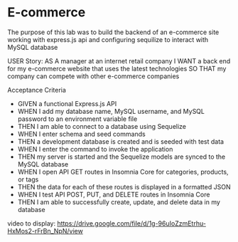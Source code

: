 # E-commerce

The purpose of this lab was to build the backend of an e-commerce site working with express.js api and configuring sequilize to interact with MySQL database

USER Story:
AS A manager at an internet retail company
I WANT a back end for my e-commerce website that uses the latest technologies
SO THAT my company can compete with other e-commerce companies

Acceptance Criteria
- GIVEN a functional Express.js API
- WHEN I add my database name, MySQL username, and MySQL password to an environment variable file
- THEN I am able to connect to a database using Sequelize
- WHEN I enter schema and seed commands
- THEN a development database is created and is seeded with test data
- WHEN I enter the command to invoke the application
- THEN my server is started and the Sequelize models are synced to the MySQL database
- WHEN I open API GET routes in Insomnia Core for categories, products, or tags
- THEN the data for each of these routes is displayed in a formatted JSON
- WHEN I test API POST, PUT, and DELETE routes in Insomnia Core
- THEN I am able to successfully create, update, and delete data in my database

video to display:
https://drive.google.com/file/d/1g-96uIoZzmEtrhu-HxMos2-rFrBn_NpN/view
